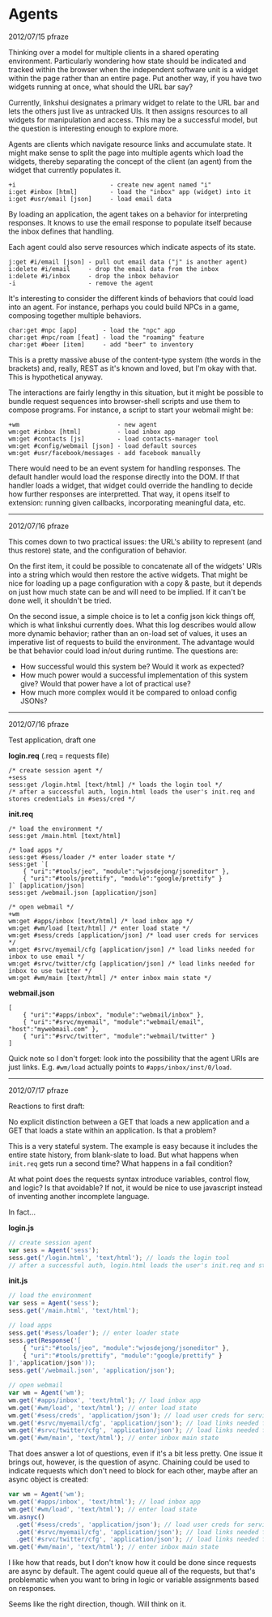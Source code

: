 Agents
======

2012/07/15 pfraze

Thinking over a model for multiple clients in a shared operating environment. Particularly wondering how state should be indicated and tracked within the browser when the independent software unit is a widget within the page rather than an entire page. Put another way, if you have two widgets running at once, what should the URL bar say?

Currently, linkshui designates a primary widget to relate to the URL bar and lets the others just live as untracked UIs. It then assigns resources to all widgets for manipulation and access. This may be a successful model, but the question is interesting enough to explore more.

Agents are clients which navigate resource links and accumulate state. It might make sense to split the page into multiple agents which load the widgets, thereby separating the concept of the client (an agent) from the widget that currently populates it.

```
+i                          - create new agent named "i"
i:get #inbox [html]         - load the "inbox" app (widget) into it
i:get #usr/email [json]     - load email data
```

By loading an application, the agent takes on a behavior for interpreting responses. It knows to use the email response to populate itself because the inbox defines that handling.

Each agent could also serve resources which indicate aspects of its state.

```
j:get #i/email [json] - pull out email data ("j" is another agent)
i:delete #i/email     - drop the email data from the inbox
i:delete #i/inbox     - drop the inbox behavior
-i                    - remove the agent
```

It's interesting to consider the different kinds of behaviors that could load into an agent. For instance, perhaps you could build NPCs in a game, composing together multiple behaviors.

```
char:get #npc [app]       - load the "npc" app
char:get #npc/roam [feat] - load the "roaming" feature
char:get #beer [item]     - add "beer" to inventory
```

This is a pretty massive abuse of the content-type system (the words in the brackets) and, really, REST as it's known and loved, but I'm okay with that. This is hypothetical anyway.

The interactions are fairly lengthy in this situation, but it might be possible to bundle request sequences into browser-shell scripts and use them to compose programs. For instance, a script to start your webmail might be:

```
+wm                           - new agent
wm:get #inbox [html]          - load inbox app
wm:get #contacts [js]         - load contacts-manager tool
wm:get #config/webmail [json] - load default sources
wm:get #usr/facebook/messages - add facebook manually
```

There would need to be an event system for handling responses. The default handler would load the response directly into the DOM. If that handler loads a widget, that widget could override the handling to decide how further responses are interpretted. That way, it opens itself to extension: running given callbacks, incorporating meaningful data, etc. 

---

2012/07/16 pfraze

This comes down to two practical issues: the URL's ability to represent (and thus restore) state, and the configuration of behavior.

On the first item, it could be possible to concatenate all of the widgets' URIs into a string which would then restore the active widgets. That might be nice for loading up a page configuration with a copy & paste, but it depends on just how much state can be and will need to be implied. If it can't be done well, it shouldn't be tried.

On the second issue, a simple choice is to let a config json kick things off, which is what linkshui currently does. What this log describes would allow more dynamic behavior; rather than an on-load set of values, it uses an imperative list of requests to build the environment. The advantage would be that behavior could load in/out during runtime. The questions are:

 - How successful would this system be? Would it work as expected?
 - How much power would a successful implementation of this system give? Would that power have a lot of practical use?
 - How much more complex would it be compared to onload config JSONs?

---

2012/07/16 pfraze

Test application, draft one

**login.req** (.req = requests file)

```
/* create session agent */
+sess
sess:get /login.html [text/html] /* loads the login tool */
/* after a successful auth, login.html loads the user's init.req and stores credentials in #sess/cred */
```

**init.req**

```
/* load the environment */
sess:get /main.html [text/html]

/* load apps */
sess:get #sess/loader /* enter loader state */
sess:get `[
    { "uri":"#tools/jeo", "module":"wjosdejong/jsoneditor" },
    { "uri":"#tools/prettify", "module":"google/prettify" }
]` [application/json] 
sess:get /webmail.json [application/json]

/* open webmail */
+wm
wm:get #apps/inbox [text/html] /* load inbox app */
wm:get #wm/load [text/html] /* enter load state */
wm:get #sess/creds [application/json] /* load user creds for services */
wm:get #srvc/myemail/cfg [application/json] /* load links needed for inbox to use email */
wm:get #srvc/twitter/cfg [application/json] /* load links needed for inbox to use twitter */
wm:get #wm/main [text/html] /* enter inbox main state */
```

**webmail.json**

```
[
    { "uri":"#apps/inbox", "module":"webmail/inbox" },
    { "uri":"#srvc/myemail", "module":"webmail/email", "host":"mywebmail.com" },
    { "uri":"#srvc/twitter", "module":"webmail/twitter" }
]
```

Quick note so I don't forget: look into the possibility that the agent URIs are just links. E.g. `#wm/load` actually points to `#apps/inbox/inst/0/load`.

---

2012/07/17 pfraze

Reactions to first draft:

No explicit distinction between a GET that loads a new application and a GET that loads a state within an application. Is that a problem?

This is a very stateful system. The example is easy because it includes the entire state history, from blank-slate to load. But what happens when `init.req` gets run a second time? What happens in a fail condition? 

At what point does the requests syntax introduce variables, control flow, and logic? Is that avoidable? If not, it would be nice to use javascript instead of inventing another incomplete language.

In fact...

**login.js** 

```js
// create session agent
var sess = Agent('sess');
sess.get('/login.html', 'text/html'); // loads the login tool
// after a successful auth, login.html loads the user's init.req and stores credentials in #sess/cred
```

**init.js**

```js
// load the environment
var sess = Agent('sess');
sess.get('/main.html', 'text/html');

// load apps
sess.get('#sess/loader'); // enter loader state
sess.get(Response('[
    { "uri":"#tools/jeo", "module":"wjosdejong/jsoneditor" },
    { "uri":"#tools/prettify", "module":"google/prettify" }
]','application/json'));
sess.get('/webmail.json', 'application/json');

// open webmail
var wm = Agent('wm');
wm.get('#apps/inbox', 'text/html'); // load inbox app
wm.get('#wm/load', 'text/html'); // enter load state
wm.get('#sess/creds', 'application/json'); // load user creds for services
wm.get('#srvc/myemail/cfg', 'application/json'); // load links needed for inbox to use email
wm.get('#srvc/twitter/cfg', 'application/json'); // load links needed for inbox to use twitter
wm.get('#wm/main', 'text/html'); // enter inbox main state
```

That does answer a lot of questions, even if it's a bit less pretty. One issue it brings out, however, is the question of async. Chaining could be used to indicate requests which don't need to block for each other, maybe after an async object is created:

```js
var wm = Agent('wm');
wm.get('#apps/inbox', 'text/html'); // load inbox app
wm.get('#wm/load', 'text/html'); // enter load state
wm.asnyc()
  .get('#sess/creds', 'application/json'); // load user creds for services
  .get('#srvc/myemail/cfg', 'application/json'); // load links needed for inbox to use email
  .get('#srvc/twitter/cfg', 'application/json'); // load links needed for inbox to use twitter
wm.get('#wm/main', 'text/html'); // enter inbox main state
```

I like how that reads, but I don't know how it could be done since requests are async by default. The agent could queue all of the requests, but that's problematic when you want to bring in logic or variable assignments based on responses.

Seems like the right direction, though. Will think on it.
